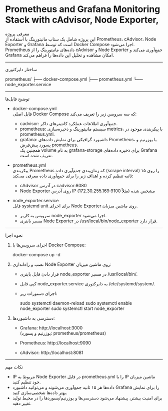 Prometheus and Grafana Monitoring Stack with cAdvisor, Node Exporter, 
=====================================================================

معرفی پروژه  
این پروژه شامل یک ستاپ مانیتورینگ  با استفاده از Prometheus، cAdvisor، Node Exporter و Grafana است که توسط Docker Compose اجرا می‌شود.  
Prometheus داده‌های مانیتورینگ را از cAdvisor و Node Exporter جمع‌آوری می‌کند و Grafana امکان مشاهده و تحلیل این داده‌ها را فراهم می‌کند.

---

ساختار دایرکتوری

prometheus/
├── docker-compose.yml
├── prometheus.yml
└── node_exporter.service

---

توضیح فایل‌ها  

- docker-compose.yml  
  فایل اصلی Docker Compose که سه سرویس زیر را تعریف می‌کند:  
  - cadvisor: جمع‌آوری اطلاعات عملکرد کانتینرهای داکر.  
  - prometheus: سیستم مانیتورینگ و ذخیره‌سازی metrics، با پیکربندی موجود در prometheus.yml.  
  - grafana: داشبورد گرافیکی برای نمایش داده‌های Prometheus، با یوزرنیم و پسورد پیش‌فرض prometheus.  
  همچنین یک volume به نام grafana-storage برای ذخیره داده‌های Grafana تعریف شده است.

- prometheus.yml  
  پیکربندی Prometheus که زمان‌بندی جمع‌آوری داده (scrape interval) را روی ۱۵ ثانیه تنظیم کرده و اهداف زیر را برای جمع‌آوری داده معرفی می‌کند:  
  - cAdvisor در آدرس cadvisor:8080  
  - Node Exporter روی آدرس IP مشخص شده (مثلاً 172.30.255.169:9100)

- node_exporter.service  
  فایل systemd unit برای اجرای Node Exporter روی ماشین میزبان.  
  - سرویس به کاربر node_exporter اجرا می‌شود.  
  - مسیر باینری Node Exporter در /usr/local/bin/node_exporter قرار دارد.

---

نحوه اجرا

1. اجرای سرویس‌ها با Docker Compose:

   docker-compose up -d

2. نصب و راه‌اندازی Node Exporter روی ماشین میزبان:

   - قرار دادن فایل باینری node_exporter در مسیر /usr/local/bin/.
   - کپی فایل node_exporter.service به دایرکتوری /etc/systemd/system/.
   - اجرای دستورات زیر:

     sudo systemctl daemon-reload
     sudo systemctl enable node_exporter
     sudo systemctl start node_exporter

3. دسترسی به داشبوردها:

   - Grafana: http://localhost:3000  
     (یوزرنیم و پسورد: prometheus/prometheus)

   - Prometheus: http://localhost:9090

   - cAdvisor: http://localhost:8081

---

نکات مهم

- IP مربوط به Node Exporter در فایل prometheus.yml را با IP ماشین میزبان خود تنظیم کنید.  
- داده‌ها هر ۱۵ ثانیه جمع‌آوری می‌شوند و می‌توانید داشبورد Grafana را برای نمایش بهتر داده‌ها شخصی‌سازی کنید.  
- برای امنیت بیشتر، پیشنهاد می‌شود دسترسی‌ها و یوزرنیم/پسوردها را در محیط تولید تغییر دهید.


